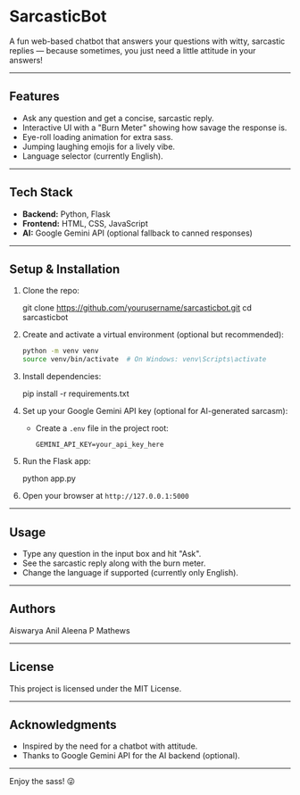 # SarcasticBot

A fun web-based chatbot that answers your questions with witty, sarcastic replies — because sometimes, you just need a little attitude in your answers!

---

## Features

- Ask any question and get a concise, sarcastic reply.
- Interactive UI with a "Burn Meter" showing how savage the response is.
- Eye-roll loading animation for extra sass.
- Jumping laughing emojis for a lively vibe.
- Language selector (currently English).

---

## Tech Stack

- **Backend:** Python, Flask  
- **Frontend:** HTML, CSS, JavaScript  
- **AI:** Google Gemini API (optional fallback to canned responses)

---

## Setup & Installation

1. Clone the repo:

   
   git clone https://github.com/yourusername/sarcasticbot.git
   cd sarcasticbot


2. Create and activate a virtual environment (optional but recommended):

   ```bash
   python -m venv venv
   source venv/bin/activate  # On Windows: venv\Scripts\activate
   ```

3. Install dependencies:

   
   pip install -r requirements.txt
   

4. Set up your Google Gemini API key (optional for AI-generated sarcasm):

   * Create a `.env` file in the project root:

     ```
     GEMINI_API_KEY=your_api_key_here
     ```

5. Run the Flask app:


   python app.py
   

6. Open your browser at `http://127.0.0.1:5000`

---

## Usage

* Type any question in the input box and hit "Ask".
* See the sarcastic reply along with the burn meter.
* Change the language if supported (currently only English).

---

## Authors

Aiswarya Anil
Aleena P Mathews

---

## License

This project is licensed under the MIT License.

---

## Acknowledgments

* Inspired by the need for a chatbot with attitude.
* Thanks to Google Gemini API for the AI backend (optional).

---

Enjoy the sass! 😜

```
